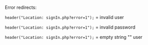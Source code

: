 Error redirects:

`header("Location: signIn.php?error=1");`  = invalid user

`header("Location: signIn.php?error=1");`  = invalid password

`header("Location: signIn.php?error=1");`  = empty string "" user
